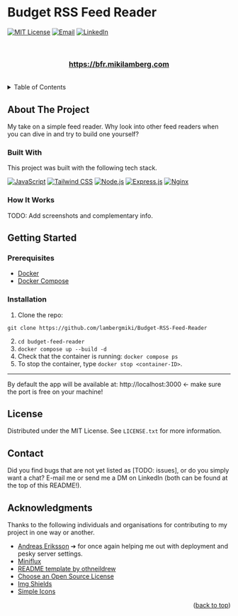# Budget RSS Feed Reader

<a id="readme-top"></a>
[![MIT License](https://img.shields.io/badge/License-MIT-green?style=for-the-badge)](https://github.com/lambergmiki/matgeneratorn/blob/main/LICENSE.txt)
[![Email](https://img.shields.io/badge/Email-miki@mikilamberg.me-blue?style=for-the-badge&logo=gmail&logoColor=white)](mailto:miki@mikilamberg.me)
[![LinkedIn](https://img.shields.io/badge/LinkedIn-Profile-0077B5?style=for-the-badge&logo=linkedin&logoColor=white)](https://www.linkedin.com/in/lambergmiki)

<br />
<div align="center">

  <h3 align="center">    <a href="https://bfr.mikilamberg.com"><strong>https://bfr.mikilamberg.com</strong></a></h3>

</br>
</div>

<details>
  <summary>Table of Contents</summary>
  <ol>
    <li>
      <a href="#about-the-project">About The Project</a>
      <ul>
        <li><a href="#built-with">Built With</a></li>
            <li><a href="#how-it-works">How It Works</a></li>
      </ul>
    </li>
    <li>
      <a href="#getting-started">Getting Started</a>
      <ul>
        <li><a href="#prerequisites">Prerequisites</a></li>
        <li><a href="#installation">Installation</a></li>
      </ul>
    </li>
    <li><a href="#license">License</a></li>
    <li><a href="#contact">Contact</a></li>
    <li><a href="#acknowledgments">Acknowledgments</a></li>
  </ol>
</details>

## About The Project

My take on a simple feed reader. Why look into other feed readers when you can dive in and try to build one yourself?

### Built With

This project was built with the following tech stack.

[![JavaScript][JavaScript]][JavaScript-url]
[![Tailwind CSS][Tailwind CSS]][TailwindCSS-url]
[![Node.js][Node.js]][Node.js-url]
[![Express.js][Express.js]][Express-url]
[![Nginx][Nginx]][Nginx]

### How It Works

TODO: Add screenshots and complementary info.

## Getting Started

### Prerequisites

- [Docker](https://www.docker.com/get-started)
- [Docker Compose](https://docs.docker.com/compose/)

### Installation

1. Clone the repo:

`git clone https://github.com/lambergmiki/Budget-RSS-Feed-Reader`

2. `cd budget-feed-reader`
3. `docker compose up --build -d`
4. Check that the container is running: `docker compose ps`
5. To stop the container, type `docker stop <container-ID>`.

---

By default the app will be available at: http://localhost:3000 <- make sure the port is free on your machine!

## License

Distributed under the MIT License. See `LICENSE.txt` for more information.

## Contact

Did you find bugs that are not yet listed as [TODO: issues], or do you simply want a chat? E-mail me or send me a DM on LinkedIn (both can be found at the top of this README!).

## Acknowledgments

Thanks to the following individuals and organisations for contributing to my project in one way or another.

- [Andreas Eriksson](https://github.com/AN-Eriksson) ➔ for once again helping me out with deployment and pesky server settings.
- [Miniflux](https://miniflux.app/)
- [README template by othneildrew](https://github.com/othneildrew)
- [Choose an Open Source License](https://choosealicense.com)
- [Img Shields](https://shields.io)
- [Simple Icons](https://github.com/simple-icons/simple-icons)

<p align="right">(<a href="#readme-top">back to top</a>)</p>

<!-- MARKDOWN LINKS & IMAGES -->
<!-- https://www.markdownguide.org/basic-syntax/#reference-style-links -->

[license-shield]: https://img.shields.io/badge/MIT-green?style=for-the-badge
[MIT License]: https://img.shields.io/badge/License-MIT-green?style=for-the-badge
[license-url]: https://github.com/lambergmiki/matgeneratorn/blob/main/LICENSE.txt
[linkedin-shield]: https://img.shields.io/badge/LinkedIn-0077B5?style=for-the-badge&logo=linkedin&logoColor=white
[linkedin-url]: https://www.linkedin.com/in/lambergmiki
[JavaScript]: https://img.shields.io/badge/JavaScript-F7DF1E?style=for-the-badge&logo=javascript&logoColor=black
[JavaScript-url]: https://developer.mozilla.org/en-US/docs/Web/JavaScript
[Node.js]: https://img.shields.io/badge/Node.js-339933?style=for-the-badge&logo=nodedotjs&logoColor=white
[Node.js-url]: https://nodejs.org/
[Express.js]: https://img.shields.io/badge/Express.js-000000?style=for-the-badge&logo=express&logoColor=white
[Express-url]: https://expressjs.com/
[Tailwind CSS]: https://img.shields.io/badge/Tailwind_CSS-38B2AC?style=for-the-badge&logo=tailwind-css&logoColor=white
[TailwindCSS-url]: https://tailwindcss.com/
[Nginx]: https://img.shields.io/badge/Nginx-009639?logo=nginx&logoColor=white&style=for-the-badge
